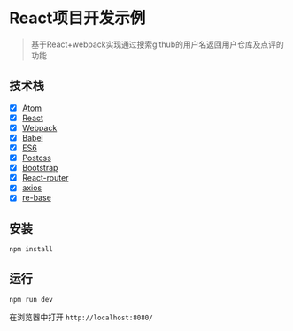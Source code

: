 
# React项目开发示例

> 基于React+webpack实现通过搜索github的用户名返回用户仓库及点评的功能

## 技术栈
- [x] [Atom](https://atom.io/)
- [x] [React]()
- [x] [Webpack]()
- [x] [Babel]()
- [x] [ES6]()
- [x] [Postcss]()
- [x] [Bootstrap]()
- [x] [React-router]()
- [x] [axios]()
- [x] [re-base]()

## 安装

```
npm install
```

## 运行

```
npm run dev
```

在浏览器中打开 `http://localhost:8080/`

